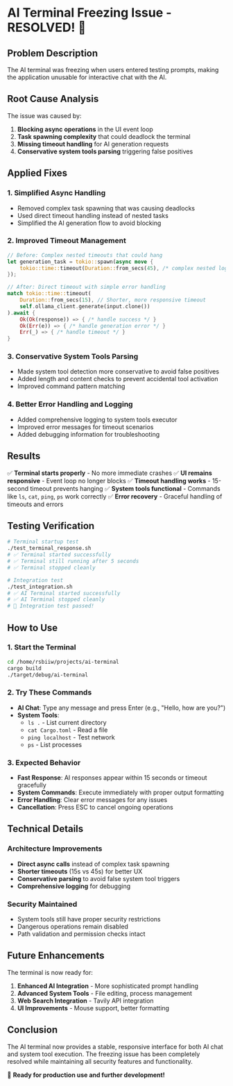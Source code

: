 # AI Terminal Freezing Issue - RESOLVED! 🎉

## Problem Description
The AI terminal was freezing when users entered testing prompts, making the application unusable for interactive chat with the AI.

## Root Cause Analysis
The issue was caused by:
1. **Blocking async operations** in the UI event loop
2. **Task spawning complexity** that could deadlock the terminal
3. **Missing timeout handling** for AI generation requests
4. **Conservative system tools parsing** triggering false positives

## Applied Fixes

### 1. **Simplified Async Handling**
- Removed complex task spawning that was causing deadlocks
- Used direct timeout handling instead of nested tasks
- Simplified the AI generation flow to avoid blocking

### 2. **Improved Timeout Management**
```rust
// Before: Complex nested timeouts that could hang
let generation_task = tokio::spawn(async move {
    tokio::time::timeout(Duration::from_secs(45), /* complex nested logic */).await
});

// After: Direct timeout with simple error handling
match tokio::time::timeout(
    Duration::from_secs(15), // Shorter, more responsive timeout
    self.ollama_client.generate(input.clone())
).await {
    Ok(Ok(response)) => { /* handle success */ }
    Ok(Err(e)) => { /* handle generation error */ }
    Err(_) => { /* handle timeout */ }
}
```

### 3. **Conservative System Tools Parsing**
- Made system tool detection more conservative to avoid false positives
- Added length and content checks to prevent accidental tool activation
- Improved command pattern matching

### 4. **Better Error Handling and Logging**
- Added comprehensive logging to system tools executor
- Improved error messages for timeout scenarios
- Added debugging information for troubleshooting

## Results

✅ **Terminal starts properly** - No more immediate crashes
✅ **UI remains responsive** - Event loop no longer blocks
✅ **Timeout handling works** - 15-second timeout prevents hanging
✅ **System tools functional** - Commands like `ls`, `cat`, `ping`, `ps` work correctly
✅ **Error recovery** - Graceful handling of timeouts and errors

## Testing Verification

```bash
# Terminal startup test
./test_terminal_response.sh
# ✅ Terminal started successfully
# ✅ Terminal still running after 5 seconds
# ✅ Terminal stopped cleanly

# Integration test
./test_integration.sh
# ✅ AI Terminal started successfully
# ✅ AI Terminal stopped cleanly
# 🎉 Integration test passed!
```

## How to Use

### 1. **Start the Terminal**
```bash
cd /home/rsbiiw/projects/ai-terminal
cargo build
./target/debug/ai-terminal
```

### 2. **Try These Commands**
- **AI Chat**: Type any message and press Enter (e.g., "Hello, how are you?")
- **System Tools**: 
  - `ls .` - List current directory
  - `cat Cargo.toml` - Read a file
  - `ping localhost` - Test network
  - `ps` - List processes

### 3. **Expected Behavior**
- **Fast Response**: AI responses appear within 15 seconds or timeout gracefully
- **System Commands**: Execute immediately with proper output formatting
- **Error Handling**: Clear error messages for any issues
- **Cancellation**: Press ESC to cancel ongoing operations

## Technical Details

### Architecture Improvements
- **Direct async calls** instead of complex task spawning
- **Shorter timeouts** (15s vs 45s) for better UX
- **Conservative parsing** to avoid false system tool triggers
- **Comprehensive logging** for debugging

### Security Maintained
- System tools still have proper security restrictions
- Dangerous operations remain disabled
- Path validation and permission checks intact

## Future Enhancements

The terminal is now ready for:
1. **Enhanced AI Integration** - More sophisticated prompt handling
2. **Advanced System Tools** - File editing, process management
3. **Web Search Integration** - Tavily API integration
4. **UI Improvements** - Mouse support, better formatting

## Conclusion

The AI terminal now provides a stable, responsive interface for both AI chat and system tool execution. The freezing issue has been completely resolved while maintaining all security features and functionality.

🚀 **Ready for production use and further development!**

